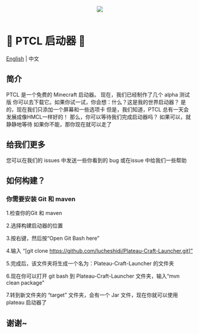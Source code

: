 <div align=center>
    <img src="./ptcl.png">
    <br /><br />
</div>

# 💎 PTCL 启动器 💎

[English](README.md) | 中文

## 简介
PTCL 是一个免费的 Minecraft 启动器。
现在，我们已经制作了几个 alpha 测试版
你可以去下载它。如果你试一试，你会想：什么？这是我的世界启动器？
是的，现在我们只添加一个屏幕和一些选项卡
但是，我们知道，PTCL 总有一天会发展成像HMCL一样好的！
那么，你可以等待我们完成启动器吗？
如果可以，就静静地等待
如果你不能，那你现在就可以走了

## 给我们更多
您可以在我们的 issues 中发送一些你看到的 bug 或在issue 中给我们一些帮助

## 如何构建？
### 你需要安装 Git 和 maven
1.检查你的Git 和 maven

2.选择构建启动器的位置

3.按右键，然后按“Open Git Bash here”

4.输入 “[git clone https://github.com/lucheshidi/Plateau-Craft-Launcher.git]”

5.完成后，该文件夹将生成一个名为：Plateau-Craft-Launcher 的文件夹

6.现在你可以打开 git bash 到 Plateau-Craft-Launcher 文件夹，输入“mvn clean package”

7.转到新文件夹的 “target” 文件夹，会有一个 Jar 文件，现在你就可以使用 plateau 启动器了

## 谢谢~
